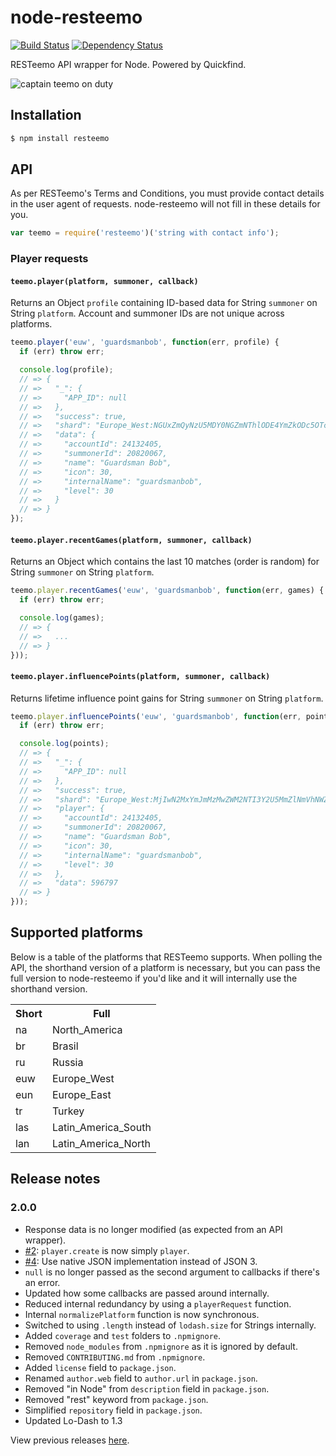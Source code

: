 # node-resteemo

[![Build Status](https://travis-ci.org/KenanY/node-resteemo.png)](https://travis-ci.org/KenanY/node-resteemo)
[![Dependency Status](https://gemnasium.com/KenanY/node-resteemo.png)](https://gemnasium.com/KenanY/node-resteemo)

RESTeemo API wrapper for Node. Powered by Quickfind.

![captain teemo on duty](https://a248.e.akamai.net/camo.github.com/32fb5a8ead7c5cdff5b8003b84b0a7189a05d67c/687474703a2f2f692e696d6775722e636f6d2f654964593746612e706e67)

## Installation

``` bash
$ npm install resteemo
```

## API

As per RESTeemo's Terms and Conditions, you must provide contact details in the
user agent of requests. node-resteemo will not fill in these details for you.

``` javascript
var teemo = require('resteemo')('string with contact info');
```

### Player requests

#### `teemo.player(platform, summoner, callback)`

Returns an Object `profile` containing ID-based data for String `summoner` on
String `platform`. Account and summoner IDs are not unique across platforms.

``` javascript
teemo.player('euw', 'guardsmanbob', function(err, profile) {
  if (err) throw err;

  console.log(profile);
  // => {
  // =>   "_": {
  // =>     "APP_ID": null
  // =>   },
  // =>   "success": true,
  // =>   "shard": "Europe_West:NGUxZmQyNzU5MDY0NGZmNThlODE4YmZkODc5OTc3OWIyNzVmMzQ0Nw",
  // =>   "data": {
  // =>     "accountId": 24132405,
  // =>     "summonerId": 20820067,
  // =>     "name": "Guardsman Bob",
  // =>     "icon": 30,
  // =>     "internalName": "guardsmanbob",
  // =>     "level": 30
  // =>   }
  // => }
});
```

#### `teemo.player.recentGames(platform, summoner, callback)`

Returns an Object which contains the last 10 matches (order is random) for
String `summoner` on String `platform`.

``` javascript
teemo.player.recentGames('euw', 'guardsmanbob', function(err, games) {
  if (err) throw err;

  console.log(games);
  // => {
  // =>   ...
  // => }
}));
```

#### `teemo.player.influencePoints(platform, summoner, callback)`

Returns lifetime influence point gains for String `summoner` on String
`platform`.

``` javascript
teemo.player.influencePoints('euw', 'guardsmanbob', function(err, points) {
  if (err) throw err;

  console.log(points);
  // => {
  // =>   "_": {
  // =>     "APP_ID": null
  // =>   },
  // =>   "success": true,
  // =>   "shard": "Europe_West:MjIwN2MxYmJmMzMwZWM2NTI3Y2U5MmZlNmVhNWZjYTk1Mzc1NWZjNQ",
  // =>   "player": {
  // =>     "accountId": 24132405,
  // =>     "summonerId": 20820067,
  // =>     "name": "Guardsman Bob",
  // =>     "icon": 30,
  // =>     "internalName": "guardsmanbob",
  // =>     "level": 30
  // =>   },
  // =>   "data": 596797
  // => }
}));
```

## Supported platforms

Below is a table of the platforms that RESTeemo supports. When polling
the API, the shorthand version of a platform is necessary, but you can pass the
full version to node-resteemo if you'd like and it will internally use the
shorthand version.

<table>
  <tr>
    <th>Short</th>
    <th>Full</th>
  </tr>
  <tr>
    <td>na</td>
    <td>North_America</td>
  </tr>
  <tr>
    <td>br</td>
    <td>Brasil</td>
  </tr>
  <tr>
    <td>ru</td>
    <td>Russia</td>
  </tr>
  <tr>
    <td>euw</td>
    <td>Europe_West</td>
  </tr>
  <tr>
    <td>eun</td>
    <td>Europe_East</td>
  </tr>
  <tr>
    <td>tr</td>
    <td>Turkey</td>
  </tr>
  <tr>
    <td>las</td>
    <td>Latin_America_South</td>
  </tr>
  <tr>
    <td>lan</td>
    <td>Latin_America_North</td>
  </tr>
</table>

## Release notes

### 2.0.0

- Response data is no longer modified (as expected from an API wrapper).
- [#2](https://github.com/KenanY/node-resteemo/issues/2): `player.create` is now simply `player`.
- [#4](https://github.com/KenanY/node-resteemo/issues/4): Use native JSON implementation instead of JSON 3.
- `null` is no longer passed as the second argument to callbacks if there's an error.
- Updated how some callbacks are passed around internally.
- Reduced internal redundancy by using a `playerRequest` function.
- Internal `normalizePlatform` function is now synchronous.
- Switched to using `.length` instead of `lodash.size` for Strings internally.
- Added `coverage` and `test` folders to `.npmignore`.
- Removed `node_modules` from `.npmignore` as it is ignored by default.
- Removed `CONTRIBUTING.md` from `.npmignore`.
- Added `license` field to `package.json`.
- Renamed `author.web` field to `author.url` in `package.json`.
- Removed "in Node" from `description` field in `package.json`.
- Removed "rest" keyword from `package.json`.
- Simplified `repository` field in `package.json`.
- Updated Lo-Dash to 1.3

View previous releases [here](https://github.com/KenanY/node-resteemo/wiki/Changelog).